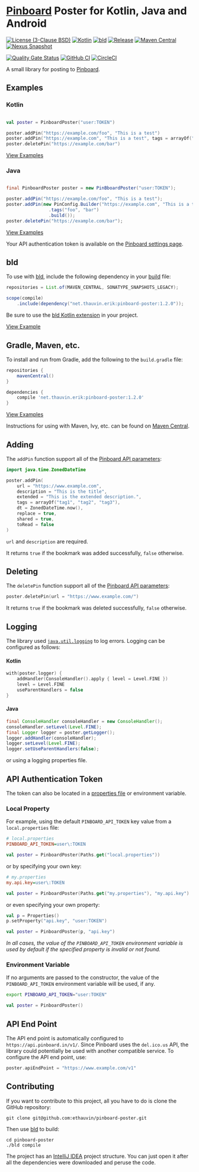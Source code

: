 # [Pinboard](https://pinboard.in) Poster for Kotlin, Java and Android

[![License (3-Clause BSD)](https://img.shields.io/badge/license-BSD%203--Clause-blue.svg?style=flat-square)](https://opensource.org/licenses/BSD-3-Clause)
[![Kotlin](https://img.shields.io/badge/kotlin-2.1.21-7f52ff)](https://kotlinlang.org/)
[![bld](https://img.shields.io/badge/2.2.1-FA9052?label=bld&labelColor=2392FF)](https://rife2.com/bld)
[![Release](https://img.shields.io/github/release/ethauvin/pinboard-poster.svg)](https://github.com/ethauvin/pinboard-poster/releases/latest)
[![Maven Central](https://img.shields.io/maven-central/v/net.thauvin.erik/pinboard-poster.svg?color=blue)](https://central.sonatype.com/artifact/net.thauvin.erik/pinboard-poster)
[![Nexus Snapshot](https://img.shields.io/nexus/s/net.thauvin.erik/pinboard-poster?label=snapshot&server=https%3A%2F%2Foss.sonatype.org%2F)](https://oss.sonatype.org/content/repositories/snapshots/net/thauvin/erik/pinboard-poster/)


[![Quality Gate Status](https://sonarcloud.io/api/project_badges/measure?project=ethauvin_pinboard-poster&metric=alert_status)](https://sonarcloud.io/dashboard?id=ethauvin_pinboard-poster)
[![GitHub CI](https://github.com/ethauvin/pinboard-poster/actions/workflows/bld.yml/badge.svg)](https://github.com/ethauvin/pinboard-poster/actions/workflows/bld.yml)
[![CircleCI](https://circleci.com/gh/ethauvin/pinboard-poster/tree/master.svg?style=shield)](https://circleci.com/gh/ethauvin/pinboard-poster/tree/master)

A small library for posting to [Pinboard](https://pinboard.in).

## Examples

### Kotlin

```kotlin

val poster = PinboardPoster("user:TOKEN")

poster.addPin("https://example.com/foo", "This is a test")
poster.addPin("https://example.com", "This is a test", tags = arrayOf("foo", "bar"))
poster.deletePin("https://example.com/bar")

```

[View Examples](https://github.com/ethauvin/pinboard-poster/blob/master/examples)

### Java

```java

final PinboardPoster poster = new PinBboardPoster("user:TOKEN");

poster.addPin("https://example.com/foo", "This is a test");
poster.addPin(new PinConfig.Builder("https://example.com", "This is a test")
                .tags("foo", "bar")
                .build());
poster.deletePin("https://example.com/bar");
```

[View Examples](https://github.com/ethauvin/pinboard-poster/blob/master/examples)

Your API authentication token is available on the [Pinboard settings page](https://pinboard.in/settings/password).

## bld

To use with [bld](https://rife2.com/bld), include the following dependency in your [build](https://github.com/ethauvin/pinboard-poster/blob/master/examples/bld/src/bld/java/net/thauvin/erik/pinboard/samples/ExampleBuild.java) file:

```java
repositories = List.of(MAVEN_CENTRAL, SONATYPE_SNAPSHOTS_LEGACY);

scope(compile)
    .include(dependency("net.thauvin.erik:pinboard-poster:1.2.0"));
```
Be sure to use the [bld Kotlin extension](https://github.com/rife2/bld-kotlin) in your project.

[View Example](https://github.com/ethauvin/pinboard-poster/blob/master/examples/bld/)

## Gradle, Maven, etc.

To install and run from Gradle, add the following to the `build.gradle` file:

```gradle
repositories {
    mavenCentral()
}

dependencies {
    compile 'net.thauvin.erik:pinboard-poster:1.2.0'
}
```

[View Examples](https://github.com/ethauvin/pinboard-poster/blob/master/examples/gradle/)  

Instructions for using with Maven, Ivy, etc. can be found on [Maven Central](https://central.sonatype.com/artifact/net.thauvin.erik/pinboard-poster).

## Adding

The `addPin` function support all of the [Pinboard API parameters](https://pinboard.in/api/#posts_add):

```kotlin
import java.time.ZonedDateTime

poster.addPin(
    url = "https://www.example.com",
    description = "This is the title",
    extended = "This is the extended description.",
    tags = arrayOf("tag1", "tag2", "tag3"),
    dt = ZonedDateTime.now(),
    replace = true,
    shared = true,
    toRead = false
)
```

`url` and `description` are required.

It returns `true` if the bookmark was added successfully, `false` otherwise.

## Deleting

The `deletePin` function support all of the [Pinboard API parameters](https://pinboard.in/api/#posts_delete):

```kotlin
poster.deletePin(url = "https://www.example.com/")
```

It returns `true` if the bookmark was deleted successfully, `false` otherwise.

## Logging

The library used [`java.util.logging`](https://docs.oracle.com/javase/8/docs/api/java/util/logging/package-summary.html) to log errors. Logging can be configured as follows:

#### Kotlin

```kotlin
with(poster.logger) {
    addHandler(ConsoleHandler().apply { level = Level.FINE })
    level = Level.FINE
    useParentHandlers = false
}
```

#### Java

```java
final ConsoleHandler consoleHandler = new ConsoleHandler();
consoleHandler.setLevel(Level.FINE);
final Logger logger = poster.getLogger();
logger.addHandler(consoleHandler);
logger.setLevel(Level.FINE);
logger.setUseParentHandlers(false);
```

or using a logging properties file.

## API Authentication Token

The token can also be located in a [properties file](https://en.wikipedia.org/wiki/.properties) or environment variable.

### Local Property

For example, using the default `PINBOARD_API_TOKEN` key value from a `local.properties` file:

```ini
# local.properties
PINBOARD_API_TOKEN=user\:TOKEN
```

```kotlin
val poster = PinboardPoster(Paths.get("local.properties"))
```

or by specifying your own key:

```ini
# my.properties
my.api.key=user\:TOKEN
```

```kotlin
val poster = PinboardPoster(Paths.get("my.properties"), "my.api.key")
```

or even specifying your own property:

```kotlin
val p = Properties()
p.setProperty("api.key", "user:TOKEN")

val poster = PinboardPoster(p, "api.key")
```

_In all cases, the value of the `PINBOARD_API_TOKEN` environment variable is used by default if the specified property is invalid or not found._

### Environment Variable

If no arguments are passed to the constructor, the value of the `PINBOARD_API_TOKEN` environment variable will be used, if any.

```sh
export PINBOARD_API_TOKEN="user:TOKEN"
```

```kotlin
val poster = PinboardPoster()
```

## API End Point

The API end point is automatically configured to `https://api.pinboard.in/v1/`. Since Pinboard uses the `del.ico.us` API, the library could potentially be used with another compatible service. To configure the API end point, use:

```kotlin
poster.apiEndPoint = "https://www.example.com/v1"
```

## Contributing

If you want to contribute to this project, all you have to do is clone the GitHub
repository:

```console
git clone git@github.com:ethauvin/pinboard-poster.git
```

Then use [bld](https://rife2.com/bld) to build:

```console
cd pinboard-poster
./bld compile
```

The project has an [IntelliJ IDEA](https://www.jetbrains.com/idea/) project structure. You can just open it after all the dependencies were downloaded and peruse the code.
